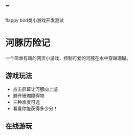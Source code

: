 # -
flappy bird类小游戏开发测试
# 河豚历险记

一个简单有趣的网页小游戏，控制可爱的河豚在水中穿越珊瑚。

## 游戏玩法
- 点击屏幕让河豚向上游
- 避开珊瑚障碍物
- 三种难度可选
- 看看你能获得多少分！

## 在线游玩
